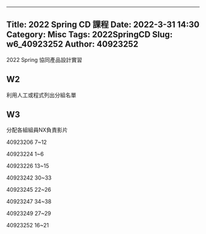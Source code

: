 
---
Title: 2022 Spring CD 課程
Date: 2022-3-31 14:30
Category: Misc
Tags: 2022SpringCD
Slug: w6_40923252
Author: 40923252
---

2022 Spring 協同產品設計實習

<!-- PELICAN_END_SUMMARY -->

W2
----

利用人工或程式列出分組名單


W3
----

分配各組組員NX負責影片

40923206 7~12

40923224 1~6

40923226 13~15

40923242 30~33

40923245 22~26

40923247 34~38

40923249 27~29

40923252 16~21